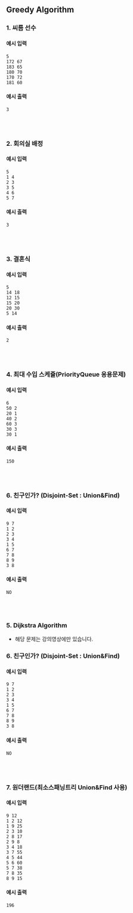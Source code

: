## Greedy Algorithm

### 1. 씨름 선수

#### 예시 입력
```
5
172 67
183 65
180 70
170 72
181 60
```

#### 예시 출력
```
3
```

<br/><br/>

### 2. 회의실 배정

#### 예시 입력
```
5
1 4
2 3
3 5
4 6
5 7
```

#### 예시 출력
```
3
```

<br/><br/>

### 3. 결혼식

#### 예시 입력
```
5
14 18
12 15
15 20
20 30
5 14
```

#### 예시 출력
```
2
```

<br/><br/>

### 4. 최대 수입 스케쥴(PriorityQueue 응용문제)

#### 예시 입력
```
6
50 2
20 1
40 2
60 3
30 3
30 1
```

#### 예시 출력
```
150
```

<br/><br/>

### 6. 친구인가? (Disjoint-Set : Union&Find)

#### 예시 입력
```
9 7
1 2
2 3
3 4
1 5
6 7
7 8
8 9
3 8
```

#### 예시 출력
```
NO
```

<br/><br/>

### 5. Dijkstra Algorithm
+ 해당 문제는 강의영상에만 있습니다.

### 6. 친구인가? (Disjoint-Set : Union&Find)

#### 예시 입력
```
9 7
1 2
2 3
3 4
1 5
6 7
7 8
8 9
3 8
```

#### 예시 출력
```
NO
```

<br/><br/>

### 7. 원더랜드(최소스패닝트리 Union&Find 사용)

#### 예시 입력
```
9 12
1 2 12
1 9 25
2 3 10
2 8 17
2 9 8
3 4 18
3 7 55
4 5 44
5 6 60
5 7 38
7 8 35
8 9 15
```

#### 예시 출력
```
196
```

<br/><br/>
